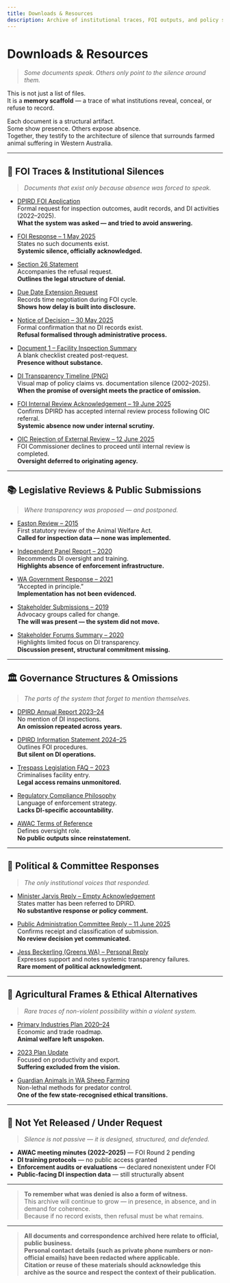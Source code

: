```yaml
---
title: Downloads & Resources
description: Archive of institutional traces, FOI outputs, and policy silences.
---
```


# Downloads & Resources

> *Some documents speak. Others only point to the silence around them.*

This is not just a list of files.  
It is a **memory scaffold** — a trace of what institutions reveal, conceal, or refuse to record.

Each document is a structural artifact.  
Some show presence. Others expose absence.  
Together, they testify to the architecture of silence that surrounds farmed animal suffering in Western Australia.

---

## 🧾 FOI Traces & Institutional Silences  
> *Documents that exist only because absence was forced to speak.*

- [DPIRD FOI Application](/resources/dpird_foi_application.pdf)  
  Formal request for inspection outcomes, audit records, and DI activities (2022–2025).  
  **What the system was asked — and tried to avoid answering.**

- [FOI Response – 1 May 2025](/resources/foi_response_dpird_1may2025.pdf)  
  States no such documents exist.  
  **Systemic silence, officially acknowledged.**

- [Section 26 Statement](/resources/foi_request_section_26_statement.pdf)  
  Accompanies the refusal request.  
  **Outlines the legal structure of denial.**

- [Due Date Extension Request](/resources/FOI2025-008-Request-for-due-date-extension.pdf)  
  Records time negotiation during FOI cycle.  
  **Shows how delay is built into disclosure.**

- [Notice of Decision – 30 May 2025](/resources/notice_of_decision.pdf)  
  Formal confirmation that no DI records exist.  
  **Refusal formalised through administrative process.**

- [Document 1 – Facility Inspection Summary](/resources/foi_document_1_summary.pdf)  
  A blank checklist created post-request.  
  **Presence without substance.**

- [DI Transparency Timeline (PNG)](/resources/di_transparency_timeline_table.png)  
  Visual map of policy claims vs. documentation silence (2002–2025).  
  **When the promise of oversight meets the practice of omission.**

- [FOI Internal Review Acknowledgement – 19 June 2025](/resources/internal-review-acknowledgement.pdf)  
  Confirms DPIRD has accepted internal review process following OIC referral.  
  **Systemic absence now under internal scrutiny.**

- [OIC Rejection of External Review – 12 June 2025](/resources/oic-rejection.pdf)  
  FOI Commissioner declines to proceed until internal review is completed.  
  **Oversight deferred to originating agency.**

---

## 📚 Legislative Reviews & Public Submissions  
> *Where transparency was proposed — and postponed.*

- [Easton Review – 2015](/resources/awa_review_2015.pdf)  
  First statutory review of the Animal Welfare Act.  
  **Called for inspection data — none was implemented.**

- [Independent Panel Report – 2020](/resources/awa_review_final_2020.pdf)  
  Recommends DI oversight and training.  
  **Highlights absence of enforcement infrastructure.**

- [WA Government Response – 2021](/resources/awa_review_government_response_2021.pdf)  
  “Accepted in principle.”  
  **Implementation has not been evidenced.**

- [Stakeholder Submissions – 2019](/resources/awa_review_panel_stakeholder_submissions.pdf)  
  Advocacy groups called for change.  
  **The will was present — the system did not move.**

- [Stakeholder Forums Summary – 2020](/resources/awa_review_panel_stakeholder_forums.pdf)  
  Highlights limited focus on DI transparency.  
  **Discussion present, structural commitment missing.**



---

## 🏛️ Governance Structures & Omissions  
> *The parts of the system that forget to mention themselves.*

- [DPIRD Annual Report 2023–24](/resources/dpird_annual_report_2023_24.pdf)  
  No mention of DI inspections.  
  **An omission repeated across years.**

- [DPIRD Information Statement 2024–25](/resources/dpird_information_statement_2024_25.pdf)  
  Outlines FOI procedures.  
  **But silent on DI operations.**

- [Trespass Legislation FAQ – 2023](/resources/faq_animal_welfare_trespass_legislation_2023.pdf)  
  Criminalises facility entry.  
  **Legal access remains unmonitored.**

- [Regulatory Compliance Philosophy](/resources/regulatory_compliance_approach.pdf)  
  Language of enforcement strategy.  
  **Lacks DI-specific accountability.**

- [AWAC Terms of Reference](/resources/terms_of_reference_awac.pdf)  
  Defines oversight role.  
  **No public outputs since reinstatement.**

---

## 📨 Political & Committee Responses  
> *The only institutional voices that responded.*

- [Minister Jarvis Reply – Empty Acknowledgement](/resources/jarvis-empty-reply.pdf)  
  States matter has been referred to DPIRD.  
  **No substantive response or policy comment.**

- [Public Administration Committee Reply – 11 June 2025](/resources/pac-reply.pdf)  
  Confirms receipt and classification of submission.  
  **No review decision yet communicated.**

- [Jess Beckerling (Greens WA) – Personal Reply](/resources/jess-reply.pdf)  
  Expresses support and notes systemic transparency failures.  
  **Rare moment of political acknowledgment.**


---

## 🐑 Agricultural Frames & Ethical Alternatives  
> *Rare traces of non-violent possibility within a violent system.*

- [Primary Industries Plan 2020–24](/resources/primary_industries_plan_2020_24.pdf)  
  Economic and trade roadmap.  
  **Animal welfare left unspoken.**

- [2023 Plan Update](/resources/primary_industries_plan_2023_update.pdf)  
  Focused on productivity and export.  
  **Suffering excluded from the vision.**

- [Guardian Animals in WA Sheep Farming](/resources/guardian-animals-for-the-protection-of-sheep-in-Western-Australia.pdf)  
  Non-lethal methods for predator control.  
  **One of the few state-recognised ethical transitions.**

---

## 🚫 Not Yet Released / Under Request  
> *Silence is not passive — it is designed, structured, and defended.*

- **AWAC meeting minutes (2022–2025)** — FOI Round 2 pending  
- **DI training protocols** — no public access granted  
- **Enforcement audits or evaluations** — declared nonexistent under FOI  
- **Public-facing DI inspection data** — still structurally absent

---

> **To remember what was denied is also a form of witness.**  
> This archive will continue to grow — in presence, in absence, and in demand for coherence.  
> Because if no record exists, then refusal must be what remains.

---

> **All documents and correspondence archived here relate to official, public business.  
> Personal contact details (such as private phone numbers or non-official emails) have been redacted where applicable.  
> Citation or reuse of these materials should acknowledge this archive as the source and respect the context of their publication.**